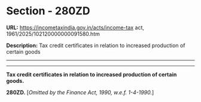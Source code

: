 # Section - 280ZD

**URL:** https://incometaxindia.gov.in/acts/income-tax act, 1961/2025/102120000000091580.htm

**Description:** Tax credit certificates in relation to increased production of certain goods

---

****

**Tax credit certificates in relation to increased production of certain goods.**

**280ZD.** [_Omitted by the Finance Act, 1990, w.e.f. 1-4-1990._]